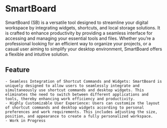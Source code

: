# SmartBoard

SmartBoard (SB) is a versatile tool designed to streamline your digital workspace by integrating widgets, shortcuts, and local storage solutions. It is crafted to enhance productivity by providing a seamless interface for accessing and managing your essential tools and files. Whether you’re a professional looking for an efficient way to organize your projects, or a casual user aiming to simplify your desktop environment, SmartBoard offers a flexible and intuitive solution.

## Feature

    - Seamless Integration of Shortcut Commands and Widgets: SmartBoard is uniquely designed to allow users to seamlessly integrate and simultaneously use shortcut commands and desktop widgets. This eliminates the need to switch between different applications and tools, thereby enhancing work efficiency and productivity.
    - Highly Customizable User Experience: Users can customize the layout of shortcut commands and desktop widgets according to personal preferences and work requirements. This includes adjusting the size, position, and appearance to create a fully personalized workspace.
    - Work in Progress
